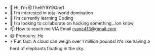 - 👋 Hi, I’m @TheRYRY9One1
- 👀 I’m interested in total world domination
- 🌱 I’m currently learning Coding
- 💞️ I’m looking to collaborate on hacking something...ion know
- 📫 How to reach me VIA Email ryanc413@gmail.com
- 😄 Pronouns: He
- ⚡ Fun fact: A cloud can weigh over 1 million pounds! It's like having a herd of elephants floating in the sky. 


<!---
TheRYRY9One1/TheRYRY9One1 is a ✨ special ✨ repository because its `README.md` (this file) appears on your GitHub profile.
You can click the Preview link to take a look at your changes.
--->
